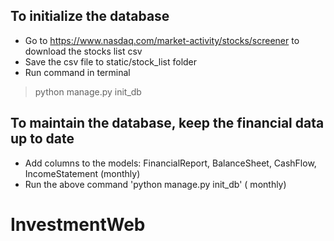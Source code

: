 ## To initialize the database
- Go to https://www.nasdaq.com/market-activity/stocks/screener to download the stocks list csv
- Save the csv file to static/stock_list folder
- Run command in terminal
> python manage.py init_db

## To maintain the database, keep the financial data up to date
- Add columns to the models: FinancialReport, BalanceSheet, CashFlow, IncomeStatement (monthly)
- Run the above command 'python manage.py init_db' ( monthly)
# InvestmentWeb
